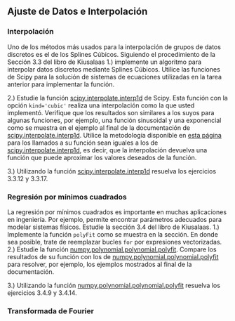 ## Ajuste de Datos e Interpolación

### Interpolación

Uno de los métodos más usados para la interpolación de grupos de datos discretos es el de los Splines Cúbicos. Siguiendo el procedimiento de la Sección 3.3 del libro de Kiusalaas 1.) implemente un algoritmo para interpolar datos discretos mediante Splines Cúbicos. Utilice las funciones de Scipy para la solución de sistemas de ecuaciones utilizadas en la tarea anterior para implementar la función.  

2.) Estudie la función [scipy.interpolate.interp1d](https://docs.scipy.org/doc/scipy/reference/generated/scipy.interpolate.interp1d.html#scipy.interpolate.interp1d) de Scipy. Esta función con la opción ```kind='cubic'``` realiza una interpolación como la que usted implementó. Verifique que los resultados son similares a los suyos para algunas funciones, por ejemplo, una función sinusoidal y una exponencial como se muestra en el ejemplo al final de la documentación de [scipy.interpolate.interp1d](https://docs.scipy.org/doc/scipy/reference/generated/scipy.interpolate.interp1d.html#scipy.interpolate.interp1d). Utilice la metodología disponible en [esta página](https://stackoverflow.com/questions/14261474/how-do-i-write-a-function-that-returns-another-function) para los llamados a su función sean iguales a los de [scipy.interpolate.interp1d](https://docs.scipy.org/doc/scipy/reference/generated/scipy.interpolate.interp1d.html#scipy.interpolate.interp1d), es decir, que la interpolación devuelva una función que puede aproximar los valores deseados de la función.  

3.) Utilizando la función [scipy.interpolate.interp1d](https://docs.scipy.org/doc/scipy/reference/generated/scipy.interpolate.interp1d.html#scipy.interpolate.interp1d) resuelva los ejercicios 3.3.12 y 3.3.17.

### Regresión por mínimos cuadrados

La regresión por mínimos cuadrados es importante en muchas aplicaciones en ingeniería. Por ejemplo, permite encontrar parámetros adecuados para modelar sistemas físicos. Estudie la sección 3.4 del libro de Kiusalaas. 1.) Implemente la función ```polyFit``` como se muestra en la sección. En donde sea posible, trate de reemplazar bucles ```for``` por expresiones vectorizadas.  
2.) Estudie la función [numpy.polynomial.polynomial.polyfit](https://docs.scipy.org/doc/numpy-1.15.0/reference/generated/numpy.polynomial.polynomial.polyfit.html#numpy.polynomial.polynomial.polyfit). Compare los resultados de su función con los de [numpy.polynomial.polynomial.polyfit](https://docs.scipy.org/doc/numpy-1.15.0/reference/generated/numpy.polynomial.polynomial.polyfit.html#numpy.polynomial.polynomial.polyfit) para resolver, por ejemplo, los ejemplos mostrados al final de la documentación.  

3.) Utilizando la función [numpy.polynomial.polynomial.polyfit](https://docs.scipy.org/doc/numpy-1.15.0/reference/generated/numpy.polynomial.polynomial.polyfit.html#numpy.polynomial.polynomial.polyfit) resuelva los ejercicios 3.4.9 y 3.4.14.  


### Transformada de Fourier


